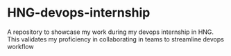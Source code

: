 # HNG-devops-internship
A repository to showcase my work during my devops internship in HNG. This validates my proficiency in collaborating in teams to streamline devops workflow
